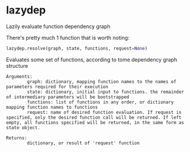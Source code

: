 # lazydep
Lazily evaluate function dependency graph

There's pretty much 1 function that is worth noting:

```python
lazydep.resolve(graph, state, functions, request=None)
```


Evaluates some set of functions, according to tome dependency graph structure

	Arguments:
			graph: dictionary, mapping function names to the names of parameters required for their execution
			state: dictionary, initial input to functions. the remainder of intermediary parameters will be bootstrapped
			functions: list of functions in any order, or dictionary mapping function names to functions
			request: name of desired function evaluation. If request is specified, only the desired function call will be returned. If left empty, all functions specified will be returned, in the same form as state object.

	Returns:
			dictionary, or result of 'request' function
